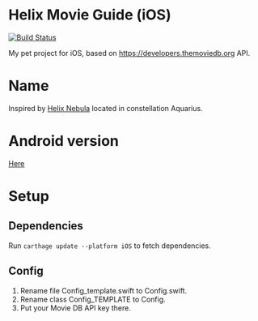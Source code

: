 # Helix Movie Guide (iOS)
[![Build Status](https://travis-ci.org/sswierczek/Helix-Movie-Guide-iOS.svg?branch=master)](https://travis-ci.org/sswierczek/Helix-Movie-Guide-iOS)

My pet project for iOS, based on https://developers.themoviedb.org API.

# Name
Inspired by [Helix Nebula](https://en.wikipedia.org/wiki/Helix_Nebula) located in constellation Aquarius.

# Android version
[Here](https://github.com/sswierczek/Helix-Movie-Guide-Android)

# Setup

## Dependencies

Run ``` carthage update --platform iOS ``` to fetch dependencies.

## Config

1. Rename file Config_template.swift to Config.swift. 
2. Rename class Config_TEMPLATE to Config.
3. Put your Movie DB API key there.
